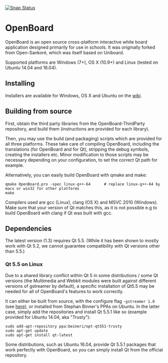 [![Snap Status](https://build.snapcraft.io/badge/arturu/OpenBoard.svg)](https://build.snapcraft.io/user/arturu/OpenBoard)

# OpenBoard
OpenBoard is an open source cross-platform interactive white board application designed primarily for use in schools. It was originally forked from Open-Sankoré, which was itself based on Uniboard.

Supported platforms are Windows (7+), OS X (10.9+) and Linux (tested on Ubuntu 14.04 and 16.04).

## Installing

Installers are available for Windows, OS X and Ubuntu on the [wiki](https://github.com/DIP-SEM/OpenBoard/wiki/Downloads). 

## Building from source
First, obtain the third party libraries from the OpenBoard-ThirdParty repository, and build them (instructions are provided for each library).

Then, you may use the build (and packaging) scripts which are provided for all three platforms. These take care of compiling OpenBoard, including the translations (for OpenBoard and for Qt), stripping the debug symbols, creating the installers etc.
Minor modification to those scripts may be necessary depending on your configuration, to set the correct Qt path for example.

Alternatively, you can easily build OpenBoard with qmake and make:

    qmake OpenBoard.pro -spec linux-g++-64      # replace linux-g++-64 by macx or win32 for other platforms
    make

Compilers used are gcc (Linux), clang (OS X) and MSVC 2010 (Windows). Make sure that your version of Qt matches this, as it is not possible e.g to build OpenBoard with clang if Qt was built with gcc.

## Dependencies
The latest version (1.3) requires Qt 5.5. (While it has been shown to mostly work with Qt 5.2, we cannot guarantee compatibility with Qt versions other than 5.5.)

### Qt 5.5 on Linux

Due to a shared library conflict within Qt 5 in some distributions / some Qt versions (the Multimedia and Webkit modules were built against different versions of gstreamer by default), a specific installation of Qt5.5 may be needed for all of OpenBoard's features to work correctly.

It can either be built from source, with the configure flag `-gstreamer 1.0` (see [here](http://doc.qt.io/qt-5/linux-building.html)), or installed from Stephan Binner's PPAs on Ubuntu.
In the latter case, simply add the repositories and install Qt 5.5.1 like so (example provided for Ubuntu 14.04, aka "Trusty"):

    sudo add-apt-repository ppa:beineri/opt-qt551-trusty
    sudo apt-get update
    sudo apt-get install qt-latest

Some distributions, such as Ubuntu 16.04, provide Qt 5.5.1 packages that work perfectly with OpenBoard, so you can simply install Qt from the official repository.
